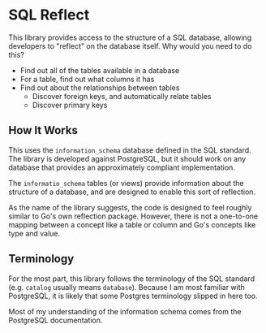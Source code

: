 # SQL Reflect

This library provides access to the structure of a SQL database,
allowing developers to "reflect" on the database itself. Why would you
need to do this?

- Find out all of the tables available in a database
- For a table, find out what columns it has
- Find out about the relationships between tables
  - Discover foreign keys, and automatically relate tables
  - Discover primary keys

## How It Works

This uses the `information_schema` database defined in the SQL standard.
The library is developed against PostgreSQL, but it should work on any
database that provides an approximately compliant implementation.

The `informatio_schema` tables (or views) provide information about the
structure of a database, and are designed to enable this sort of
reflection.

As the name of the library suggests, the code is designed to feel
roughly similar to Go's own reflection package. However, there is not a
one-to-one mapping between a concept like a table or column and Go's
concepts like type and value.

## Terminology

For the most part, this library follows the terminology of the SQL
standard (e.g. `catalog` usually means `database`). Because I am most
familiar with PostgreSQL, it is likely that some Postgres terminology
slipped in here too.

Most of my understanding of the information schema comes from the
PostgreSQL documentation.
